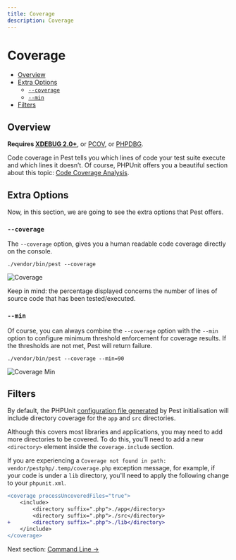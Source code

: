 ```yaml
---
title: Coverage
description: Coverage
---
```


# Coverage

- [Overview](#overview)
- [Extra Options](#extra-options)
    - [`--coverage`](#coverage)
    - [`--min`](#min)
- [Filters](#filters)

<a name="overview"></a>
## Overview

**Requires [XDEBUG 2.0+](https://xdebug.org/docs/install/)**, or [PCOV](https://github.com/krakjoe/pcov), or [PHPDBG](https://www.php.net/manual/en/book.phpdbg.php).

Code coverage in Pest tells you which lines of code your test
suite execute and which lines it doesn’t. Of course, PHPUnit
offers you a beautiful section about this topic: [Code Coverage Analysis](https://phpunit.readthedocs.io/en/9.0/code-coverage-analysis.html).

<a name="extra-options"></a>
## Extra Options

Now, in this section, we are going to see the extra options that Pest offers.

<a name="coverage"></a>
### `--coverage`

The `--coverage` option, gives you a human readable code coverage
directly on the console.

```
./vendor/bin/pest --coverage
```

![Coverage](/assets/img/coverage.png)

Keep in mind: the percentage displayed concerns the number of lines
of source code that has been tested/executed.

<a name="min"></a>
### `--min`

Of course, you can always combine the `--coverage` option
with the `--min` option to configure minimum threshold enforcement
for coverage results. If the thresholds are not met, Pest will return failure.

```
./vendor/bin/pest --coverage --min=90
```

![Coverage Min](/assets/img/coverage-min.png)

<a name="filters"></a>
## Filters

By default, the PHPUnit [configuration file generated](https://github.com/pestphp/pest-plugin-init/blob/master/stubs/phpunit.xml) by Pest initialisation will include directory coverage for the `app` and `src` directories.

Although this covers most libraries and applications, you may need to add more directories to be covered. To do this, you'll need to add a new `<directory>` element inside the `coverage.include` section.

If you are experiencing a `Coverage not found in path: vendor/pestphp/.temp/coverage.php` exception message, for example, if your code is under a `lib` directory, you'll need to apply the following change to your `phpunit.xml`.

```diff
<coverage processUncoveredFiles="true">
    <include>
        <directory suffix=".php">./app</directory>
        <directory suffix=".php">./src</directory>
+       <directory suffix=".php">./lib</directory>
    </include>
</coverage>
```

Next section: [Command Line →](/docs/guides/command-line)
